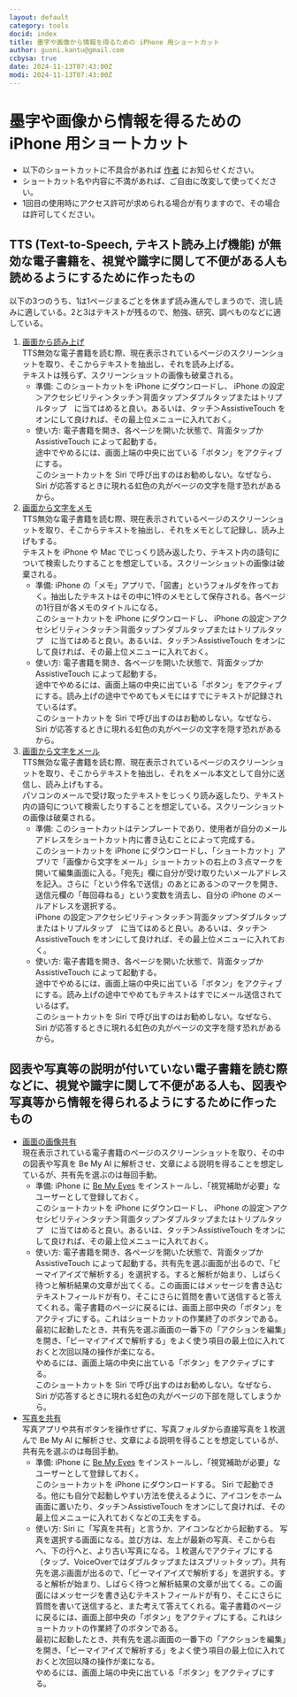 ```yaml
---
layout: default
category: tools
docid: index
title: 墨字や画像から情報を得るための iPhone 用ショートカット
author: gusni.kantu@gmail.com
ccbysa: true
date: 2024-11-13T07:43:00Z
modi: 2024-11-13T07:43:00Z
---
```

# 墨字や画像から情報を得るための iPhone 用ショートカット

- 以下のショートカットに不具合があれば [作者](mailto:gusni.kantu@gmail.com) にお知らせください。
- ショートカット名や内容に不満があれば、ご自由に改変して使ってください。
- 1回目の使用時にアクセス許可が求められる場合が有りますので、その場合は許可してください。

## TTS (Text-to-Speech, テキスト読み上げ機能) が無効な電子書籍を、視覚や識字に関して不便がある人も読めるようにするために作ったもの

以下の3つのうち、1は1ページまるごとを休まず読み進んでしまうので、流し読みに適している。2と3はテキストが残るので、勉強、研究、調べものなどに適している。

1. [画面から読み上げ](https://www.icloud.com/shortcuts/794934514c8340fc88b70893d539e831)     
   TTS無効な電子書籍を読む際、現在表示されているページのスクリーンショットを取り、そこからテキストを抽出し、それを読み上げる。  
    テキストは残らず、スクリーンショットの画像も破棄される。  
    - 準備: このショートカットを iPhone にダウンロードし、 iPhone の設定＞アクセシビリティ＞タッチ＞背面タップ＞ダブルタップまたはトリプルタップ　に当てはめると良い。あるいは、タッチ＞AssistiveTouch をオンにして良ければ、その最上位メニューに入れておく。
    - 使い方: 電子書籍を開き、各ページを開いた状態で、背面タップか AssistiveTouch によって起動する。  
       途中でやめるには、画面上端の中央に出ている「ボタン」をアクティブにする。  
       このショートカットを Siri で呼び出すのはお勧めしない。なぜなら、 Siri が応答するときに現れる虹色の丸がページの文字を隠す恐れがあるから。
2. [画面から文字をメモ](https://www.icloud.com/shortcuts/a126293c92a84a119980922d6e5bcdb0)  
   TTS無効な電子書籍を読む際、現在表示されているページのスクリーンショットを取り、そこからテキストを抽出し、それをメモとして記録し、読み上げもする。  
    テキストを iPhone や Mac でじっくり読み返したり、テキスト内の語句について検索したりすることを想定している。スクリーンショットの画像は破棄される。  
    - 準備: iPhone の「メモ」アプリで、「図書」というフォルダを作っておく。抽出したテキストはその中に1件のメモとして保存される。各ページの1行目が各メモのタイトルになる。  
       このショートカットを iPhone にダウンロードし、 iPhone の設定＞アクセシビリティ＞タッチ＞背面タップ＞ダブルタップまたはトリプルタップ　に当てはめると良い。あるいは、タッチ＞AssistiveTouch をオンにして良ければ、その最上位メニューに入れておく。
    - 使い方: 電子書籍を開き、各ページを開いた状態で、背面タップか AssistiveTouch によって起動する。  
       途中でやめるには、画面上端の中央に出ている「ボタン」をアクティブにする。読み上げの途中でやめてもメモにはすでにテキストが記録されているはず。  
       このショートカットを Siri で呼び出すのはお勧めしない。なぜなら、 Siri が応答するときに現れる虹色の丸がページの文字を隠す恐れがあるから。
3. [画面から文字をメール](https://www.icloud.com/shortcuts/7b87030a2c8640d79a27e979090ac0ea)  
   TTS無効な電子書籍を読む際、現在表示されているページのスクリーンショットを取り、そこからテキストを抽出し、それをメール本文として自分に送信し、読み上げもする。  
    パソコンのメールで受け取ったテキストをじっくり読み返したり、テキスト内の語句について検索したりすることを想定している。スクリーンショットの画像は破棄される。  
    - 準備: このショートカットはテンプレートであり、使用者が自分のメールアドレスをショートカット内に書き込むことによって完成する。  
       このショートカットを iPhone にダウンロードし、「ショートカット」アプリで「画像から文字をメール」ショートカットの右上の３点マークを開いて編集画面に入る。「宛先」欄に自分が受け取りたいメールアドレスを記入。さらに「という件名で送信」のあとにある＞のマークを開き、送信元欄の「毎回尋ねる」という変数を消去し、自分の iPhone のメールアドレスを選択する。  
      iPhone の設定＞アクセシビリティ＞タッチ＞背面タップ＞ダブルタップまたはトリプルタップ　に当てはめると良い。あるいは、タッチ＞AssistiveTouch をオンにして良ければ、その最上位メニューに入れておく。
    - 使い方: 電子書籍を開き、各ページを開いた状態で、背面タップか AssistiveTouch によって起動する。  
       途中でやめるには、画面上端の中央に出ている「ボタン」をアクティブにする。読み上げの途中でやめてもテキストはすでにメール送信されているはず。  
       このショートカットを Siri で呼び出すのはお勧めしない。なぜなら、 Siri が応答するときに現れる虹色の丸がページの文字を隠す恐れがあるから。

## 図表や写真等の説明が付いていない電子書籍を読む際などに、視覚や識字に関して不便がある人も、図表や写真等から情報を得られるようにするために作ったもの

- [画面の画像共有](https://www.icloud.com/shortcuts/cdcb64dca6994236ad76e974461205dc)  
  現在表示されている電子書籍のページのスクリーンショットを取り、その中の図表や写真を Be My AI に解析させ、文章による説明を得ることを想定しているが、共有先を選ぶのは毎回手動。
   - 準備: iPhone に [Be My Eyes](https://apps.apple.com/us/app/be-my-eyes/id905177575) をインストールし、「視覚補助が必要」なユーザーとして登録しておく。  
      このショートカットを iPhone にダウンロードし、 iPhone の設定＞アクセシビリティ＞タッチ＞背面タップ＞ダブルタップまたはトリプルタップ　に当てはめると良い。あるいは、タッチ＞AssistiveTouch をオンにして良ければ、その最上位メニューに入れておく。
   - 使い方: 電子書籍を開き、各ページを開いた状態で、背面タップか AssistiveTouch によって起動する。共有先を選ぶ画面が出るので、「ビーマイアイズで解析する」を選択する。すると解析が始まり、しばらく待つと解析結果の文章が出てくる。この画面にはメッセージを書き込むテキストフィールドが有り、そこにさらに質問を書いて送信すると答えてくれる。電子書籍のページに戻るには、画面上部中央の「ボタン」をアクティブにする。これはショートカットの作業終了のボタンである。  
      最初に起動したとき、共有先を選ぶ画面の一番下の「アクションを編集」を開き、「ビーマイアイズで解析する」をよく使う項目の最上位に入れておくと次回以降の操作が楽になる。  
      やめるには、画面上端の中央に出ている「ボタン」をアクティブにする。  
      このショートカットを Siri で呼び出すのはお勧めしない。なぜなら、 Siri が応答するときに現れる虹色の丸がページの下部を隠してしまうから。
- [写真を共有](https://www.icloud.com/shortcuts/977831ea638e4a108ada682b55325efc)  
  写真アプリや共有ボタンを操作せずに、写真フォルダから直接写真を１枚選んで Be My AI に解析させ、文章による説明を得ることを想定しているが、共有先を選ぶのは毎回手動。
    - 準備: iPhone に [Be My Eyes](https://apps.apple.com/us/app/be-my-eyes/id905177575) をインストールし、「視覚補助が必要」なユーザーとして登録しておく。  
      このショートカットを iPhone にダウンロードする。 Siri で起動できる。他にも自分で起動しやすい方法を使えるように、アイコンをホーム画面に置いたり、タッチ＞AssistiveTouch をオンにして良ければ、その最上位メニューに入れておくなどの工夫をする。
   - 使い方: Siri に「写真を共有」と言うか、アイコンなどから起動する。
      写真を選択する画面になる。並び方は、左上が最新の写真、そこから右へ、下の行へと、より古い写真になる。１枚選んでアクティブにする（タップ、VoiceOverではダブルタップまたはスプリットタップ）。共有先を選ぶ画面が出るので、「ビーマイアイズで解析する」を選択する。すると解析が始まり、しばらく待つと解析結果の文章が出てくる。この画面にはメッセージを書き込むテキストフィールドが有り、そこにさらに質問を書いて送信すると、また考えて答えてくれる。電子書籍のページに戻るには、画面上部中央の「ボタン」をアクティブにする。これはショートカットの作業終了のボタンである。  
      最初に起動したとき、共有先を選ぶ画面の一番下の「アクションを編集」を開き、「ビーマイアイズで解析する」をよく使う項目の最上位に入れておくと次回以降の操作が楽になる。  
      やめるには、画面上端の中央に出ている「ボタン」をアクティブにする。  

